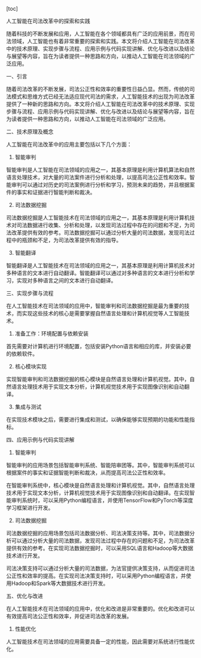
[toc]                    
                
                
人工智能在司法改革中的探索和实践

随着科技的不断发展和应用，人工智能在各个领域都具有广泛的应用前景，而在司法领域，人工智能也有着非常重要的探索和实践。本文将介绍人工智能在司法改革中的技术原理、实现步骤与流程、应用示例与代码实现讲解、优化与改进以及结论与展望等内容，旨在为读者提供一种思路和方向，以推动人工智能在司法领域的广泛应用。

一、引言

随着司法改革的不断发展，司法公正性和效率的重要性日益凸显。然而，传统的司法模式和思维方式已经无法适应现代司法的需求，人工智能技术的出现为司法改革提供了一种新的思路和方向。本文将介绍人工智能在司法改革中的技术原理、实现步骤与流程、应用示例与代码实现讲解、优化与改进以及结论与展望等内容，旨在为读者提供一种思路和方向，以推动人工智能在司法领域的广泛应用。

二、技术原理及概念

人工智能在司法改革中的应用主要包括以下几个方面：

1. 智能审判

智能审判是人工智能在司法领域的应用之一，其基本原理是利用计算机算法和自然语言处理技术，对大量的司法案件进行分析和处理，以提高司法公正性和效率。智能审判可以通过对历史的司法案例进行分析和学习，预测未来的趋势，并且根据案件的事实和证据进行智能判断和裁决。

2. 司法数据挖掘

司法数据挖掘是人工智能技术在司法领域的应用之一，其基本原理是利用计算机技术对司法数据进行收集、分析和处理，以发现司法过程中存在的问题和不足，为司法改革提供有效的参考。司法数据挖掘可以通过分析大量的司法数据，发现司法过程中的瓶颈和不足，为司法改革提供有效的指导。

3. 智能翻译

智能翻译是人工智能技术在司法领域的应用之一，其基本原理是利用计算机技术对多种语言的文本进行自动翻译。智能翻译可以通过对多种语言的文本进行分析和学习，实现对多种语言之间的文本进行自动翻译。

三、实现步骤与流程

在人工智能技术在司法领域的应用中，智能审判和司法数据挖掘是最为重要的技术，而实现这些技术的核心是需要掌握自然语言处理和计算机视觉等人工智能技术。

1. 准备工作：环境配置与依赖安装

首先需要对计算机进行环境配置，包括安装Python语言和相应的库，并安装必要的依赖软件。

2. 核心模块实现

实现智能审判和司法数据挖掘的核心模块是自然语言处理和计算机视觉。其中，自然语言处理技术用于实现文本分析，计算机视觉技术用于实现图像识别和自动翻译。

3. 集成与测试

在实现技术模块之后，需要进行集成和测试，以确保能够实现预期的功能和性能指标。

四、应用示例与代码实现讲解

1. 智能审判

智能审判的应用场景包括智能审判系统、智能陪审团等。其中，智能审判系统可以根据案件的事实和证据智能判断和裁决，从而提高司法公正性和效率。

在智能审判系统中，核心模块是自然语言处理和计算机视觉。其中，自然语言处理技术用于实现文本分析，计算机视觉技术用于实现图像识别和自动翻译。在实现智能审判系统时，可以采用Python编程语言，并使用TensorFlow和PyTorch等深度学习框架进行开发。

2. 司法数据挖掘

司法数据挖掘的应用场景包括司法数据分析、司法决策支持等。其中，司法数据分析可以通过分析大量的司法数据，发现司法过程中存在的问题和不足，为司法改革提供有效的参考。在实现司法数据挖掘时，可以采用SQL语言和Hadoop等大数据技术进行开发。

司法决策支持可以通过分析大量的司法数据，为法官提供决策支持，从而促进司法公正性和效率的提高。在实现司法决策支持时，可以采用Python编程语言，并使用Hadoop和Spark等大数据技术进行开发。

五、优化与改进

在人工智能技术在司法领域的应用中，优化和改进是非常重要的。优化和改进可以有效提高司法公正性和效率，并促进司法改革的发展。

1. 性能优化

人工智能技术在司法领域的应用需要具备一定的性能，因此需要对系统进行性能优化。

